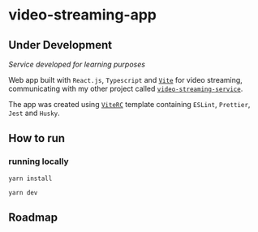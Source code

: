 # video-streaming-app

## **Under Development**

_Service developed for learning purposes_

Web app built with `React.js`, `Typescript` and [`Vite`](https://vitejs.dev/) for video streaming, communicating with my other project called [`video-streaming-service`](https://github.com/eduardo-schork/video-streaming-service).

The app was created using [`ViteRC`](https://github.com/potreco/viterc) template containing `ESLint`, `Prettier`, `Jest` and `Husky`.

## **How to run**

### running locally

```
yarn install

yarn dev
```

## **Roadmap**
